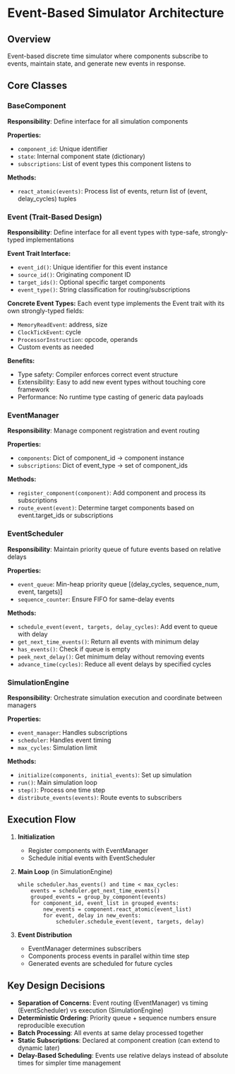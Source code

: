 # Event-Based Simulator Architecture

## Overview
Event-based discrete time simulator where components subscribe to events, maintain state, and generate new events in response.

## Core Classes

### BaseComponent
**Responsibility**: Define interface for all simulation components

**Properties:**
- `component_id`: Unique identifier
- `state`: Internal component state (dictionary)
- `subscriptions`: List of event types this component listens to

**Methods:**
- `react_atomic(events)`: Process list of events, return list of (event, delay_cycles) tuples

### Event (Trait-Based Design)
**Responsibility**: Define interface for all event types with type-safe, strongly-typed implementations

**Event Trait Interface:**
- `event_id()`: Unique identifier for this event instance
- `source_id()`: Originating component ID
- `target_ids()`: Optional specific target components
- `event_type()`: String classification for routing/subscriptions

**Concrete Event Types:**
Each event type implements the Event trait with its own strongly-typed fields:
- `MemoryReadEvent`: address, size
- `ClockTickEvent`: cycle
- `ProcessorInstruction`: opcode, operands
- Custom events as needed

**Benefits:**
- Type safety: Compiler enforces correct event structure
- Extensibility: Easy to add new event types without touching core framework
- Performance: No runtime type casting of generic data payloads

### EventManager
**Responsibility**: Manage component registration and event routing

**Properties:**
- `components`: Dict of component_id → component instance
- `subscriptions`: Dict of event_type → set of component_ids

**Methods:**
- `register_component(component)`: Add component and process its subscriptions
- `route_event(event)`: Determine target components based on event.target_ids or subscriptions

### EventScheduler
**Responsibility**: Maintain priority queue of future events based on relative delays

**Properties:**
- `event_queue`: Min-heap priority queue [(delay_cycles, sequence_num, event, targets)]
- `sequence_counter`: Ensure FIFO for same-delay events

**Methods:**
- `schedule_event(event, targets, delay_cycles)`: Add event to queue with delay
- `get_next_time_events()`: Return all events with minimum delay
- `has_events()`: Check if queue is empty
- `peek_next_delay()`: Get minimum delay without removing events
- `advance_time(cycles)`: Reduce all event delays by specified cycles

### SimulationEngine
**Responsibility**: Orchestrate simulation execution and coordinate between managers

**Properties:**
- `event_manager`: Handles subscriptions
- `scheduler`: Handles event timing
- `max_cycles`: Simulation limit

**Methods:**
- `initialize(components, initial_events)`: Set up simulation
- `run()`: Main simulation loop
- `step()`: Process one time step
- `distribute_events(events)`: Route events to subscribers

## Execution Flow

1. **Initialization**
   - Register components with EventManager
   - Schedule initial events with EventScheduler

2. **Main Loop** (in SimulationEngine)
   ```
   while scheduler.has_events() and time < max_cycles:
       events = scheduler.get_next_time_events()
       grouped_events = group_by_component(events)
       for component_id, event_list in grouped_events:
           new_events = component.react_atomic(event_list)
           for event, delay in new_events:
               scheduler.schedule_event(event, targets, delay)
   ```

3. **Event Distribution**
   - EventManager determines subscribers
   - Components process events in parallel within time step
   - Generated events are scheduled for future cycles

## Key Design Decisions

- **Separation of Concerns**: Event routing (EventManager) vs timing (EventScheduler) vs execution (SimulationEngine)
- **Deterministic Ordering**: Priority queue + sequence numbers ensure reproducible execution
- **Batch Processing**: All events at same delay processed together
- **Static Subscriptions**: Declared at component creation (can extend to dynamic later)
- **Delay-Based Scheduling**: Events use relative delays instead of absolute times for simpler time management